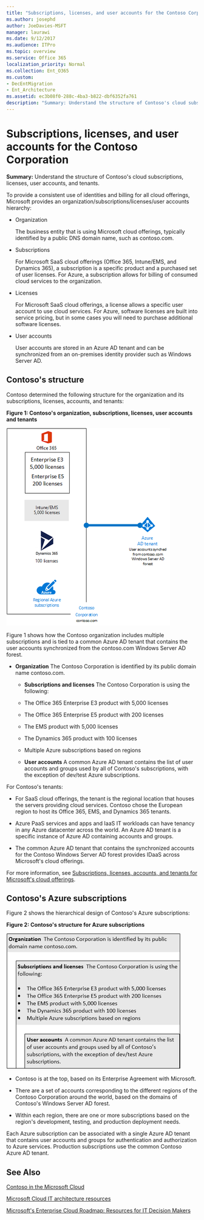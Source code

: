 ```yaml
---
title: "Subscriptions, licenses, and user accounts for the Contoso Corporation"
ms.author: josephd
author: JoeDavies-MSFT
manager: laurawi
ms.date: 9/12/2017
ms.audience: ITPro
ms.topic: overview
ms.service: Office 365
localization_priority: Normal
ms.collection: Ent_O365
ms.custom:
- DecEntMigration
- Ent_Architecture
ms.assetid: ec3b08f0-288c-4ba3-b822-dbf6352fa761
description: "Summary: Understand the structure of Contoso's cloud subscriptions, licenses, user accounts, and tenants."
---
```


# Subscriptions, licenses, and user accounts for the Contoso Corporation

 **Summary:** Understand the structure of Contoso's cloud subscriptions, licenses, user accounts, and tenants.
  
To provide a consistent use of identities and billing for all cloud offerings, Microsoft provides an organization/subscriptions/licenses/user accounts hierarchy:
  
- Organization
    
    The business entity that is using Microsoft cloud offerings, typically identified by a public DNS domain name, such as contoso.com.
    
- Subscriptions
    
    For Microsoft SaaS cloud offerings (Office 365, Intune/EMS, and Dynamics 365), a subscription is a specific product and a purchased set of user licenses. For Azure, a subscription allows for billing of consumed cloud services to the organization.
    
- Licenses
    
    For Microsoft SaaS cloud offerings, a license allows a specific user account to use cloud services. For Azure, software licenses are built into service pricing, but in some cases you will need to purchase additional software licenses.
    
- User accounts
    
    User accounts are stored in an Azure AD tenant and can be synchronized from an on-premises identity provider such as Windows Server AD.
    
## Contoso's structure

Contoso determined the following structure for the organization and its subscriptions, licenses, accounts, and tenants:
  
**Figure 1: Contoso's organization, subscriptions, licenses, user accounts and tenants**

![Contoso's organization, subscriptions, licenses, user accounts and tenants](images/Contoso_Poster/Subscriptions.png)
  
Figure 1 shows how the Contoso organization includes multiple subscriptions and is tied to a common Azure AD tenant that contains the user accounts synchronized from the contoso.com Windows Server AD forest.
  
- **Organization** The Contoso Corporation is identified by its public domain name contoso.com.
    
  - **Subscriptions and licenses** The Contoso Corporation is using the following:
    
  - The Office 365 Enterprise E3 product with 5,000 licenses
    
  - The Office 365 Enterprise E5 product with 200 licenses
    
  - The EMS product with 5,000 licenses
    
  - The Dynamics 365 product with 100 licenses
    
  - Multiple Azure subscriptions based on regions
    
  - **User accounts** A common Azure AD tenant contains the list of user accounts and groups used by all of Contoso's subscriptions, with the exception of dev/test Azure subscriptions.
    
For Contoso's tenants:
  
- For SaaS cloud offerings, the tenant is the regional location that houses the servers providing cloud services. Contoso chose the European region to host its Office 365, EMS, and Dynamics 365 tenants. 
    
- Azure PaaS services and apps and IaaS IT workloads can have tenancy in any Azure datacenter across the world. An Azure AD tenant is a specific instance of Azure AD containing accounts and groups.
    
- The common Azure AD tenant that contains the synchronized accounts for the Contoso Windows Server AD forest provides IDaaS across Microsoft's cloud offerings.
    
For more information, see [Subscriptions, licenses, accounts, and tenants for Microsoft's cloud offerings](subscriptions-licenses-accounts-and-tenants-for-microsoft’s-cloud-offerings.md).
  
## Contoso's Azure subscriptions

Figure 2 shows the hierarchical design of Contoso's Azure subscriptions:
  
**Figure 2: Contoso's structure for Azure subscriptions**

![Contoso's structure for Azure subscriptions](images/Contoso_Poster/Subscriptions_Nested.png)
  
- Contoso is at the top, based on its Enterprise Agreement with Microsoft.
    
- There are a set of accounts corresponding to the different regions of the Contoso Corporation around the world, based on the domains of Contoso's Windows Server AD forest.
    
- Within each region, there are one or more subscriptions based on the region's development, testing, and production deployment needs.
    
Each Azure subscription can be associated with a single Azure AD tenant that contains user accounts and groups for authentication and authorization to Azure services. Production subscriptions use the common Contoso Azure AD tenant.
  
## See Also

[Contoso in the Microsoft Cloud](contoso-in-the-microsoft-cloud.md)
  
[Microsoft Cloud IT architecture resources](microsoft-cloud-it-architecture-resources.md)

[Microsoft's Enterprise Cloud Roadmap: Resources for IT Decision Makers](https://sway.com/FJ2xsyWtkJc2taRD)

#### 



